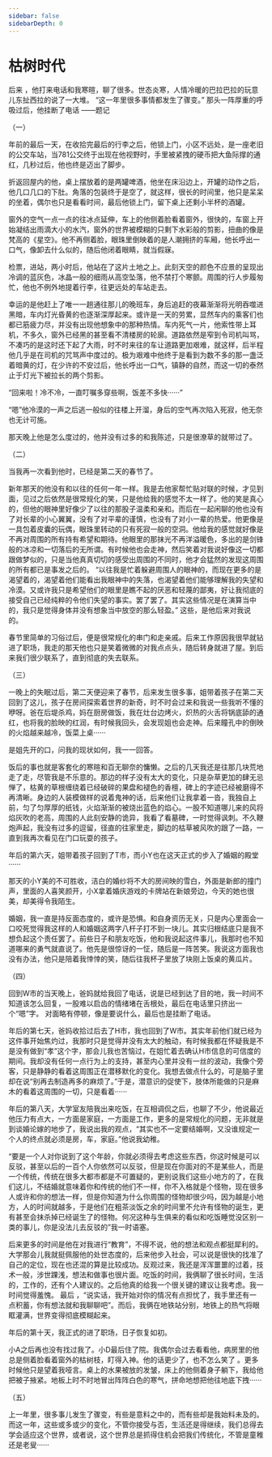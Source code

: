 ```yaml
---
sidebar: false
sidebarDepth: 0
---
```

# 枯树时代

后来 ，他打来电话和我寒暄，聊了很多。世态炎寒，人情冷暖的巴拉巴拉的玩意儿东扯西拉的说了一大堆。 “这一年里很多事情都发生了骤变。” 那头一阵厚重的呼吸过后，他挂断了电话 ——题记

（一）

年前的最后一天，在收拾完最后的行李之后，他锁上门，小区不远处，是一座老旧的公交车站，当781公交终于出现在他视野时，手里被紧拽的硬币把大鱼际撑的通红，几秒过后，他也终是迈出了脚步。

折返回屋内的他，桌上摆放着的是两罐啤酒，他坐在床沿边上，开罐的动作之后，他几口几口的下肚。角落的包装终于是空了，就这样，很长的时间里，他只是呆呆的坐着，偶尔也只是看看时间，最后他锁上门，留下桌上还剩小半杯的酒罐。

窗外的空气一点一点的往冰点延伸，车上的他侧着脸看着窗外，很快的，车窗上开始凝结出雨滴大小的水汽，窗外的世界被模糊的只剩下水彩般的剪影，扭曲的像是梵高的《星空》。他不再侧着脸，眼珠里倒映着的是人潮拥挤的车厢，他长呼出一口气，像卸去什么似的，随后他闭着眼睛，就当假寐。

检票，进站，两小时后，他站在了这片土地之上。此刻天空的颜色不应景的呈现出冷调的蓝灰色，冰晶一般的细雨从高空坠落，他不禁打个寒颤。周围的行人步履匆忙，他也不例外地提着行李，往更远处的车站走去。

幸运的是他赶上了唯一一趟通往那儿的晚班车，身后追赶的夜幕渐渐将光明吞噬进黑暗，车内灯光昏黄的也逐渐深厚起来。或许是一天的劳累，显然车内的乘客们也都已筋疲力尽，并没有出现他想象中的那种热情。车内死气一片，他索性带上耳机，不多久，窗外已经黑的甚至看不清楼房的轮廓。道路依然是窄到令司机叫骂，不凑巧的是这时还下起了大雨，时不时来往的车让道路更加艰难，就这样，后半程他几乎是在司机的咒骂声中度过的。极为艰难中他终于是看到为数不多的那一盏泛着暗黄的灯，在少许的不安过后，他长呼出一口气，镇静的自然，而这一切的泰然止于灯光下被拉长的两个剪影。

“回来啦！冷不冷，一直叮嘱多穿些啊，饭差不多快······”

“嗯”他冷漠的一声之后逃一般似的往楼上开溜，身后的空气再次陷入死寂，他无奈也无计可施。

那天晚上他是怎么度过的，他并没有过多的和我陈述，只是很潦草的就带过了。

（二）

当我再一次看到他时，已经是第二天的春节了。

新年那天的他没有和以往的任何一年一样。我是去他家帮忙贴对联的时候，才见到面，见过之后依然是很常规化的笑，只是他给我的感觉不太一样了。他的笑是真心的，但他的眼神里好像少了以往的那股子温柔和亲和。而后在一起闲聊的他也没有了对长辈的小心翼翼，没有了对平辈的谨慎，也没有了对小一辈的热爱。他更像是一具包着皮囊的玩偶，眼珠里转动的只有死寂一般的空洞。他给我的感觉就好像是不再对周围的所有持有希望和期待。他眼里的那抹光不再洋溢暖色，多出的是剑锋般的冰凉和一切落后的无所谓。有时候他也会走神，然后笑着对我说好像这一切都跟做梦似的，只是当他真真切切的感受出周围的不同时，他才会猛然的发现这周围的所有都已是事发之后的。
“以往我是忙着躲避周围人的眼神的，而现在更多的是渴望着的，渴望着他们能看出我眼神中的失落，也渴望着他们能够理解我的失望和冷漠。又或许我只是希望他们的眼里是瞧不起的厌恶和轻蔑的鄙夷，好让我彻底的接受自己已经纯粹的令他们失望的事实。罢了罢了。其实这些情况是在演算当中的，我只是觉得身体并没有想象当中放空的那么轻盈。”
这些，是他后来对我说的。

春节里简单的习俗过后，便是很常规化的串门和走亲戚。后来工作原因我很早就钻进了职场，我走的那天他也只是笑着微微的对我点点头，随后转身就进了屋。到后来我们很少联系了，直到彻底的失去联系。

（三）

一晚上的失眠过后，第二天便迎来了春节，后来发生很多事，姐带着孩子在第二天回到了这儿，孩子在房间探索着世界的新奇，时不时会过来和我说一些我听不懂的咿呀。爸在后堤杀鸡，妈在厨房做饭，我在灶台边烤火，炽热的火舌将锅底舔的通红，也将我的脸映的红润，有时候我回头，会发现姐也会走神。后来瞳孔中的倒映的火焰越来越冷，饭菜上桌······

是姐先开的口，问我的现状如何，我一一回答。

饭后的事也就是客套化的寒暄和百无聊奈的慵懒。之后的几天我还是往那几块荒地走了走，尽管我是不乐意的。那边的样子没有太大的变化，只是杂草更加的肆无忌惮了，枯黄的草根缠绕着已经破碎的果盘和褪色的香檀，碑上的字迹已经被磨得不再清晰。身边的人装模做样的说着鬼神的话，后来他们让我拿着一沓，我独自上前，匀了匀厚厚的纸钱，火焰渐渐的被烧出蓝色的焰心。一股不知道哪儿来的风将焰灰吹的老高，周围的人此刻安静的诡异，我看了看墓碑，一时觉得讽刺。不久鞭炮声起，我没有过多的逗留，径直的往家里走，脚边的枯草被风吹的跟了一路，一直到我再次看见在门口玩耍的孩子。

年后的第六天，姐带着孩子回到了T市，而小Y也在这天正式的步入了婚姻的殿堂······

那天的小Y美的不可胜收，洁白的婚纱将不大的房间映的雪白，外面是新郎的撞门声，里面的人喜笑颜开，小X拿着婚庆游戏的卡牌站在新娘旁边，今天的她也很美，却美得令我陌生。

婚姻，我一直是持反面态度的，或许是恐惧。和自身资历无关，只是内心里面会一口咬死觉得我这样的人和婚姻这两字八杆子打不到一块儿。其实归根结底只是我不想负起这个责任罢了。前些日子和朋友吃饭，他和我说起这件事儿，我那时也不知道哪来的勇气就直说了。他先是很惊讶的一怔，随后是一阵苦笑。我说这方面我也没有办法，他只是陪着我悻悻的笑，随后往我杯子里放了块刚上饭桌的黄瓜片。

（四）

回到W市的当天晚上，爸妈就给我回了电话，说是已经到达了目的地，我一时间不知道该怎么回复，一股难以启齿的情绪堵在舌根处，最后在电话里只挤出一个“嗯”字。 对面略有停顿，像是要说什么，最后也是挂断了电话。

年后的第七天，爸妈收拾过后去了H市，我也回到了W市。其实年前他们就已经为这件事开始焦灼过，我那时只是觉得并没有太大的触动，有时候我都在怀疑我是不是没有做到“孝”这个字，那会儿我也苦恼过，在姐忙着去确认H市信息的可信度的期间。我却没有任何一点行为上的支持，甚至内心里并没有一丝的波动，我像个旁客，只是静静的看着这周围正在潜移默化的变化。我想去做点什么的，可是脑子里却在说“别再去制造再多的麻烦了。”于是，潜意识的促使下，肢体所能做的只是麻木的看着这周围的一切，只是看着······

年后的第八天，大学室友陪我出来吃饭，在互相调侃之后，也聊了不少，他说最近他压力有点大，一方面是家庭，一方面是工作，更多的是常规化的问题，无非就是到谈婚论嫁的地步了，我说出我的观点，“其实也不一定要结婚啊，又没谁规定一个人的终点就必须是房，车，家庭。”他说我幼稚。

“要是一个人对你说到了这个年龄，你就必须得去考虑这些东西，你这时候是可以反驳，甚至以后的一百个人你依然可以反驳，但是现在你面对的不是某些人，而是一个传统，传统在很多大都市都是不可置疑的，更别说我们这些小地方的了，在我们这儿，不结婚就意味着你和传统的他们不一样，你不入格就是个怪物，现在很多人或许和你的想法一样，但是你知道为什么你周围的怪物却很少吗，因为越是小地方，人的时间就越多，于是他们在粗茶淡饭之余的时间里不允许有怪物的诞生，更有甚至会抹杀掉已经诞生了的怪物。何况这种与生俱来的看似和吃饭睡觉没区别一类的事儿，你是没法儿去反驳的”我一时语塞。

后来更多的时间是他在对我进行“教育”，不得不说，他的想法和观点都挺犀利的。大学那会儿我就挺佩服他的处世态度的，后来他步入社会，可以说是很快的找准了自己的定位，现在也还混的算是比较成功。反观过来，我还是浑浑噩噩的过着，技术一般，涉世踝浅，想法和做事也很片面。吃饭的时间，我俩聊了很长时间，生活的，工作的，还有个人建议的。之后他真的给我一个很关键的建议让我考虑。我一时间觉得羞愧。
最后 ，“说实话，我开始对你的情况有点担忧了，我手里还有一点积蓄，你有想法就和我聊聊吧”。而后，我俩在地铁站分别，地铁上的热气将眼眶灌满，世界变得彻底模糊起来。

年后的第十天，我正式的进了职场，日子恢复如初。

小A之后再也没有找过我了。小D最后住了院。我偶尔会过去看看他，病房里的他总是侧着脸看着窗外的枯树枝，盯得入神。他的话更少了，也不怎么笑了
。更多时候他只是望着我哑言。桌上的水果被放的发皱，床上的他侧着身子躺下，我给他把被子掖紧。地板上时不时地冒出阵阵白色的寒气，拼命地想把他往地底下拽······

（五）

上一年里，很多事儿发生了骤变，有些是意料之中的，而有些却是我始料未及的。而这一年，这些或多或少的变化，不管你接受与否，生活还是得继续，我们总得去学会适应这个世界，或者说，这个世界总是抓得住机会把我们传统化，不管是童稚还是老叟······
